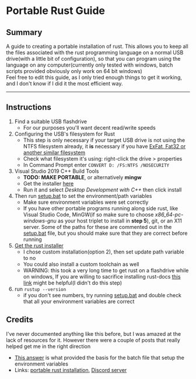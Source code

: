 # Portable Rust Guide
  
## Summary
A guide to creating a portable installation of rust.  This allows you to keep all the files associated with the rust programming language on a normal USB drive(with a little bit of configuration), so that you can program using the language on any computer(currently only tested with windows, batch scripts provided obviously only work on 64 bit windows)  
Feel free to edit this guide, as I only tried enough things to get it working, and I don't know if I did it the most efficient way.
___
## Instructions
1. Find a suitable USB flashdrive
   + For our purposes you'll want decent read/write speeds
2. Configuring the USB's filesystem for Rust
   + This step is only necessary if your target USB drive is not using the NTFS filesystem already,  it **is** necessary if you have [ExFat, Fat32 or another similar filesystem](https://github.com/rust-lang/rustup/issues/2680)
   + Check what filesystem it's using: right-click the drive > properties
   + In Command Prompt enter ```CONVERT D: /FS:NTFS /NOSECURITY```
3. Visual Studio 2019 C++ Build Tools
   + **TODO: MAKE PORTABLE**, or alternatively **mingw**
   + Get the installer [here](https://visualstudio.microsoft.com/thank-you-downloading-visual-studio/?sku=BuildTools&rel=16)
   + Run it and select *Desktop Development with C++* then click install
4. Then run [setup.bat](https://github.com/TheBluePineapple/portable-rust-guide/blob/main/setup.bat) to set the environment/path variables
   + Make sure environment variables were set correctly
   + If you have other portable programs running along side rust, like Visual Studio Code, MinGW(if so make sure to choose _x86_64-pc-windows-gnu_ as your host triplet to install in **step 5**), git, or an X11 server.  Some of the paths for these are commented out in the [setup.bat](https://github.com/TheBluePineapple/portable-rust-guide/blob/main/setup.bat) file, but you should make sure that they are correct before running
5. [Get the rust installer](https://www.rust-lang.org/tools/install)
   + I chose custom installation(option 2), then set update path variable to no
   + You could also install a custom toolchain as well
   + WARNING: this took a very long time to get rust on a flashdrive while on windows, If you are willing to sacrifice installing rust-docs [this link](https://github.com/rust-lang/rustup/issues/2444) might be helpful(I didn't do this step)
6. run ```rustup --version```
   + if you don't see numbers, try running [setup.bat](https://github.com/TheBluePineapple/portable-rust-guide/blob/main/setup.bat) and double check that all your environment variables are correct



## Credits
I've never documented anything like this before, but I was amazed at the lack of resources for it.  However there were a couple of posts that really helped get me in the right direction  
   * [This answer](https://stackoverflow.com/questions/53928194/how-do-i-get-a-portable-installation-of-the-rust-programming-language#answer-66615774) is what provided the basis for the batch file that setup the environment variables
   * Links: [portable rust installation](https://users.rust-lang.org/t/solved-portable-rust-installation/12559), [Discord server](https://discord.com/invite/rust-lang-community)